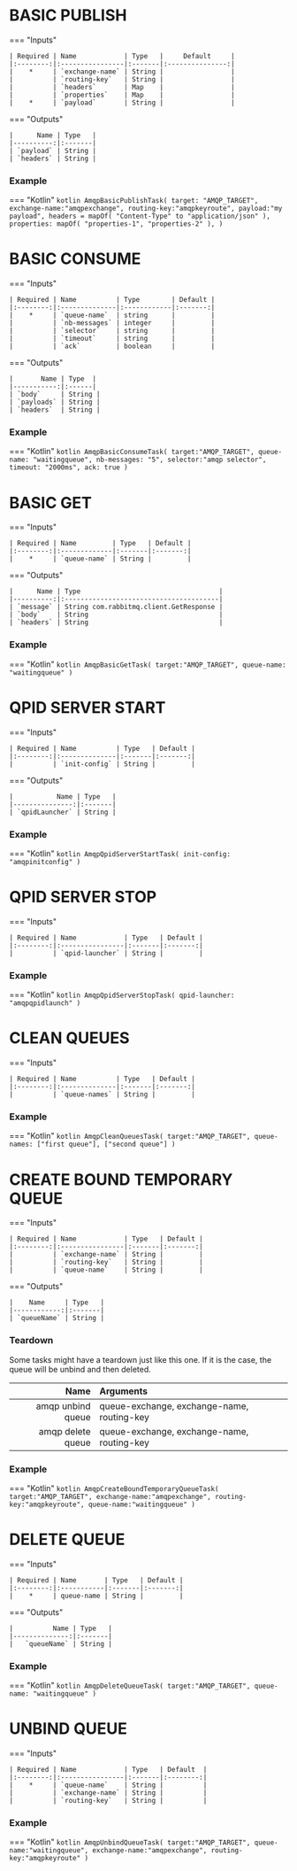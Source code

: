# BASIC PUBLISH

=== "Inputs"

    | Required | Name            | Type   |     Default     |
    |:--------:|:----------------|:-------|:---------------:|
    |    *     | `exchange-name` | String |                 |
    |          | `routing-key`   | String |                 |
    |          | `headers`       | Map    |                 |
    |          | `properties`    | Map    |                 |
    |    *     | `payload`       | String |                 |

=== "Outputs"

    |      Name | Type   |
    |----------:|:-------|
    | `payload` | String |
    | `headers` | String |

### Example

=== "Kotlin"
    ``` kotlin
    AmqpBasicPublishTask(
        target: "AMQP_TARGET",
        exchange-name:"amqpexchange",
        routing-key:"amqpkeyroute",
        payload:"my payload",
        headers = mapOf(
          "Content-Type" to "application/json"
        ),
        properties: mapOf(
            "properties-1",
            "properties-2"
        ),
    )
    ```

# BASIC CONSUME

=== "Inputs"

    | Required | Name          | Type        | Default |
    |:--------:|:--------------|:------------|:-------:|
    |    *     | `queue-name`  | string      |         |
    |          | `nb-messages` | integer     |         |
    |          | `selector`    | string      |         |
    |          | `timeout`     | string      |         |
    |          | `ack`         | boolean     |         |

=== "Outputs"

    |       Name | Type  |
    |-----------:|:------|
    | `body`     | String |
    | `payloads` | String |
    | `headers`  | String |

### Example

=== "Kotlin"
    ``` kotlin
    AmqpBasicConsumeTask(
        target:"AMQP_TARGET",
        queue-name: "waitingqueue",
        nb-messages: "5",
        selector:"amqp selector",
        timeout: "2000ms",
        ack: true
    )
    ```

# BASIC GET

=== "Inputs"

    | Required | Name         | Type   | Default |
    |:--------:|:-------------|:-------|:-------:|
    |    *     | `queue-name` | String |         |

=== "Outputs"

    |      Name | Type                                   |
    |----------:|:---------------------------------------|
    | `message` | String com.rabbitmq.client.GetResponse |
    | `body`    | String                                 |
    | `headers` | String                                 |



### Example

=== "Kotlin"
    ``` kotlin
    AmqpBasicGetTask(
        target:"AMQP_TARGET",
        queue-name: "waitingqueue"
    )
    ```

# QPID SERVER START

=== "Inputs"

    | Required | Name          | Type   | Default |
    |:--------:|:--------------|:-------|:-------:|
    |          | `init-config` | String |         |

=== "Outputs"

    |           Name | Type   |
    |---------------:|:-------|
    | `qpidLauncher` | String |


### Example
=== "Kotlin"
    ``` kotlin
    AmqpQpidServerStartTask(
        init-config: "amqpinitconfig"
    )
    ```

# QPID SERVER STOP

=== "Inputs"

    | Required | Name            | Type   | Default |
    |:--------:|:----------------|:-------|:-------:|
    |          | `qpid-launcher` | String |         |

### Example

=== "Kotlin"
    ``` kotlin
    AmqpQpidServerStopTask(
        qpid-launcher: "amqpqpidlaunch"
    )
    ```

# CLEAN QUEUES

=== "Inputs"

    | Required | Name          | Type   | Default |
    |:--------:|:--------------|:-------|:-------:|
    |          | `queue-names` | String |         |

### Example

=== "Kotlin"
    ``` kotlin
    AmqpCleanQueuesTask(
        target:"AMQP_TARGET",
        queue-names: ["first queue"], ["second queue"]
    )
    ```


# CREATE BOUND TEMPORARY QUEUE

=== "Inputs"

    | Required | Name            | Type   | Default |
    |:--------:|:----------------|:-------|:-------:|
    |          | `exchange-name` | String |         |
    |          | `routing-key`   | String |         |
    |          | `queue-name`    | String |         |

=== "Outputs"

    |    Name     | Type   |
    |------------:|:-------|
    | `queueName` | String |



### Teardown

Some tasks might have a teardown just like this one. If it is the case, the queue will be unbind and then deleted.

|                 Name | Arguments                                   |
|---------------------:|:--------------------------------------------|
|    amqp unbind queue | queue-exchange, exchange-name, routing-key  |
|    amqp delete queue | queue-exchange, exchange-name, routing-key  |


### Example

=== "Kotlin"
    ``` kotlin
    AmqpCreateBoundTemporaryQueueTask(
        target:"AMQP_TARGET",
        exchange-name:"amqpexchange",
        routing-key:"amqpkeyroute",
        queue-name:"waitingqueue"
    )
    ```


# DELETE QUEUE

=== "Inputs"

    | Required | Name       | Type   | Default |
    |:--------:|:-----------|:-------|:-------:|
    |    *     | queue-name | String |         |

=== "Outputs"

    |          Name | Type   |
    |--------------:|:-------|
    |   `queueName` | String |

### Example

=== "Kotlin"
    ``` kotlin
    AmqpDeleteQueueTask(
        target:"AMQP_TARGET",
        queue-name: "waitingqueue"
    )
    ```

# UNBIND QUEUE

=== "Inputs"

    | Required | Name            | Type   | Default  |
    |:--------:|:----------------|:-------|:--------:|
    |    *     | `queue-name`    | String |          |
    |          | `exchange-name` | String |          |
    |          | `routing-key`   | String |          |

### Example

=== "Kotlin"
    ``` kotlin
        AmqpUnbindQueueTask(
        target:"AMQP_TARGET",
        queue-name:"waitingqueue",
        exchange-name:"amqpexchange",
        routing-key:"amqpkeyroute"
    )
    ```
